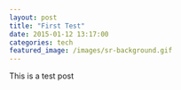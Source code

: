 ```yaml
---
layout: post
title: "First Test"
date: 2015-01-12 13:17:00
categories: tech
featured_image: /images/sr-background.gif
---
```


This is a test post
